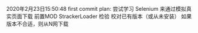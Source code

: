 2020年2月23日15:50:48
    first commit
    plan:
        尝试学习 Selenium 来通过模拟真实页面下载 前置MOD StrackerLoader
        检验 校对已有版本（或从未安装）
        如果版本不合适，则从N网下载